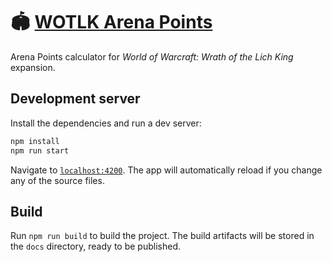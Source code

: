 # 🏟️ [WOTLK Arena Points](https://nicotakenotice.github.io/wotlk-arena-points/)
Arena Points calculator for _World of Warcraft: Wrath of the Lich King_ expansion.

## Development server
Install the dependencies and run a dev server:

```bash
npm install
npm run start
```

Navigate to [`localhost:4200`](http://localhost:4200). The app will automatically reload if you change any of the source files.

## Build
Run `npm run build` to build the project. The build artifacts will be stored in the `docs` directory, ready to be published.
